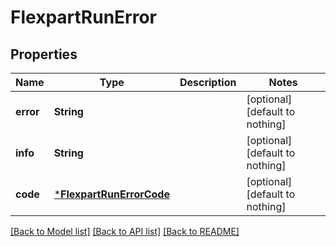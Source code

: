 # FlexpartRunError


## Properties
Name | Type | Description | Notes
------------ | ------------- | ------------- | -------------
**error** | **String** |  | [optional] [default to nothing]
**info** | **String** |  | [optional] [default to nothing]
**code** | [***FlexpartRunErrorCode**](FlexpartRunErrorCode.md) |  | [optional] [default to nothing]


[[Back to Model list]](../README.md#models) [[Back to API list]](../README.md#api-endpoints) [[Back to README]](../README.md)


